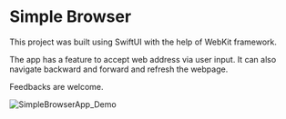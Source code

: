 # Simple Browser

This project was built using SwiftUI with the help of WebKit framework.

The app has a feature to accept web address via user input. It can also navigate backward and forward and refresh the webpage.

Feedbacks are welcome.

![SimpleBrowserApp_Demo](https://user-images.githubusercontent.com/92407629/188362655-37e43dae-4860-40b9-8f88-1a2141df68f8.gif)
